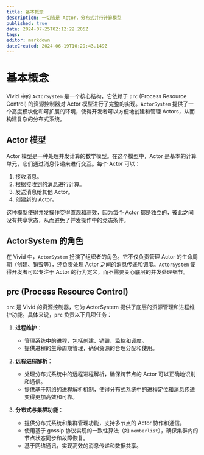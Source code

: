 ```yaml
---
title: 基本概念
description: 一切皆是 Actor，分布式并行计算模型
published: true
date: 2024-07-25T02:12:22.205Z
tags: 
editor: markdown
dateCreated: 2024-06-19T10:29:43.149Z
---
```


# 基本概念

Vivid 中的 `ActorSystem` 是一个核心结构，它依赖于 `prc` (Process Resource Control) 的资源控制器对 Actor 模型进行了完整的实现。`ActorSystem` 提供了一个高度模块化和可扩展的环境，使得开发者可以方便地创建和管理 Actors，从而构建复杂的分布式系统。

## Actor 模型

Actor 模型是一种处理并发计算的数学模型。在这个模型中，Actor 是基本的计算单元，它们通过消息传递来进行交互。每个 Actor 可以：

1. 接收消息。
2. 根据接收到的消息进行计算。
3. 发送消息给其他 Actor。
4. 创建新的 Actor。

这种模型使得并发操作变得直观和高效，因为每个 Actor 都是独立的，彼此之间没有共享状态，从而避免了并发操作中的竞态条件。

## ActorSystem 的角色

在 Vivid 中，`ActorSystem` 扮演了组织者的角色。它不仅负责管理 Actor 的生命周期（创建、销毁等），还负责处理 Actor 之间的消息传递和调度。`ActorSystem` 使得开发者可以专注于 Actor 的行为定义，而不需要关心底层的并发处理细节。

## prc (Process Resource Control)

`prc` 是 Vivid 的资源控制器，它为 ActorSystem 提供了底层的资源管理和进程维护功能。具体来说，`prc` 负责以下几项任务：

1. **进程维护**：
   - 管理系统中的进程，包括创建、销毁、监控和调度。
   - 提供进程的生命周期管理，确保资源的合理分配和使用。

2. **远程进程解析**：
   - 处理分布式系统中的远程进程解析，确保跨节点的 Actor 可以正确地识别和通信。
   - 提供基于网络的进程解析机制，使得分布式系统中的进程定位和消息传递变得更加高效和可靠。

3. **分布式与集群功能**：
   - 提供分布式系统和集群管理功能，支持多节点的 Actor 协作和通信。
   - 使用基于 gossip 协议实现的一致性算法（如 `memberlist`），确保集群内的节点状态同步和故障恢复。
   - 基于网络通讯，实现高效的消息传递和数据共享。
